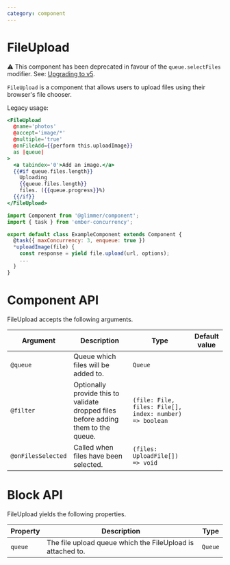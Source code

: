 ```yaml
---
category: component
---
```


# FileUpload

⚠️ This component has been deprecated in favour of the `queue.selectFiles` modifier. See: [Upgrading to v5](../../docs/upgrade-guide#fileupload-component).

`FileUpload` is a component that allows users to upload files using their browser's file chooser.

Legacy usage:

```hbs
<FileUpload
  @name='photos'
  @accept='image/*'
  @multiple='true'
  @onFileAdd={{perform this.uploadImage}}
  as |queue|
>
  <a tabindex='0'>Add an image.</a>
  {{#if queue.files.length}}
    Uploading
    {{queue.files.length}}
    files. ({{queue.progress}}%)
  {{/if}}
</FileUpload>
```

```js
import Component from '@glimmer/component';
import { task } from 'ember-concurrency';

export default class ExampleComponent extends Component {
  @task({ maxConcurrency: 3, enqueue: true })
  *uploadImage(file) {
    const response = yield file.upload(url, options);
    ...
  }
}
```

# Component API

FileUpload accepts the following arguments.

| Argument           | Description                                                                        | Type                                                    | Default value |
| ------------------ | ---------------------------------------------------------------------------------- | ------------------------------------------------------- | ------------- |
| `@queue`           | Queue which files will be added to.                                                | `Queue`                                                 |               |
| `@filter`          | Optionally provide this to validate dropped files before adding them to the queue. | `(file: File, files: File[], index: number) => boolean` |               |
| `@onFilesSelected` | Called when files have been selected.                                              | `(files: UploadFile[]) => void`                         |               |

# Block API

FileUpload yields the following properties.

| Property | Description                                                | Type    |
| -------- | ---------------------------------------------------------- | ------- |
| `queue`  | The file upload queue which the FileUpload is attached to. | `Queue` |
